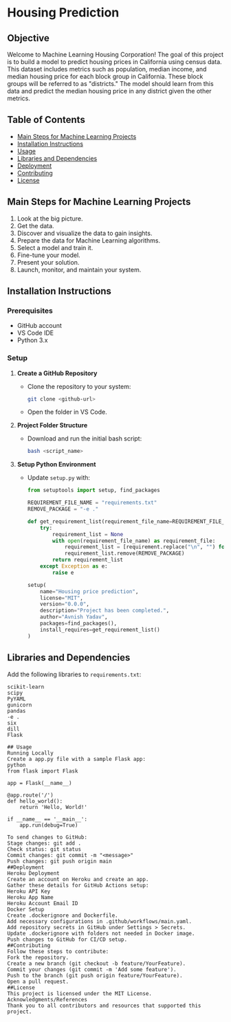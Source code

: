 # Housing Prediction

## Objective
Welcome to Machine Learning Housing Corporation! The goal of this project is to build a model to predict housing prices in California using census data. This dataset includes metrics such as population, median income, and median housing price for each block group in California. These block groups will be referred to as "districts." The model should learn from this data and predict the median housing price in any district given the other metrics.

## Table of Contents
- [Main Steps for Machine Learning Projects](#main-steps-for-machine-learning-projects)
- [Installation Instructions](#installation-instructions)
- [Usage](#usage)
- [Libraries and Dependencies](#libraries-and-dependencies)
- [Deployment](#deployment)
- [Contributing](#contributing)
- [License](#license)

## Main Steps for Machine Learning Projects
1. Look at the big picture.
2. Get the data.
3. Discover and visualize the data to gain insights.
4. Prepare the data for Machine Learning algorithms.
5. Select a model and train it.
6. Fine-tune your model.
7. Present your solution.
8. Launch, monitor, and maintain your system.

## Installation Instructions

### Prerequisites
- GitHub account
- VS Code IDE
- Python 3.x

### Setup
1. **Create a GitHub Repository**
   - Clone the repository to your system:
     ```bash
     git clone <github-url>
     ```
   - Open the folder in VS Code.

2. **Project Folder Structure**
   - Download and run the initial bash script:
     ```bash
     bash <script_name>
     ```

3. **Setup Python Environment**
   - Update `setup.py` with:
     ```python
     from setuptools import setup, find_packages

     REQUIREMENT_FILE_NAME = "requirements.txt"
     REMOVE_PACKAGE = "-e ."

     def get_requirement_list(requirement_file_name=REQUIREMENT_FILE_NAME) -> list:
         try:
             requirement_list = None
             with open(requirement_file_name) as requirement_file:
                 requirement_list = [requirement.replace("\n", "") for requirement in requirement_file]
                 requirement_list.remove(REMOVE_PACKAGE)
             return requirement_list
         except Exception as e:
             raise e

     setup(
         name="Housing price prediction",
         license="MIT",
         version="0.0.0",
         description="Project has been completed.",
         author="Avnish Yadav",
         packages=find_packages(),
         install_requires=get_requirement_list()
     )
     ```

## Libraries and Dependencies

Add the following libraries to `requirements.txt`:
```plaintext
scikit-learn
scipy 
PyYAML
gunicorn
pandas
-e .
six
dill
Flask

## Usage
Running Locally
Create a app.py file with a sample Flask app:
python
from flask import Flask

app = Flask(__name__)

@app.route('/')
def hello_world():
    return 'Hello, World!'

if __name__ == '__main__':
    app.run(debug=True)

To send changes to GitHub:
Stage changes: git add .
Check status: git status
Commit changes: git commit -m "<message>"
Push changes: git push origin main
##Deployment
Heroku Deployment
Create an account on Heroku and create an app.
Gather these details for GitHub Actions setup:
Heroku API Key
Heroku App Name
Heroku Account Email ID
Docker Setup
Create .dockerignore and Dockerfile.
Add necessary configurations in .github/workflows/main.yaml.
Add repository secrets in GitHub under Settings > Secrets.
Update .dockerignore with folders not needed in Docker image.
Push changes to GitHub for CI/CD setup.
##Contributing
Follow these steps to contribute:
Fork the repository.
Create a new branch (git checkout -b feature/YourFeature).
Commit your changes (git commit -m 'Add some feature').
Push to the branch (git push origin feature/YourFeature).
Open a pull request.
##License
This project is licensed under the MIT License.
Acknowledgments/References
Thank you to all contributors and resources that supported this project.
